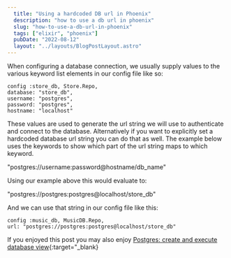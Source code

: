 ```yaml
---
  title: "Using a hardcoded DB url in Phoenix"
  description: "how to use a db url in phoenix"
  slug: "how-to-use-a-db-url-in-phoenix"
  tags: ["elixir", "phoenix"]
  pubDate: "2022-08-12"
  layout: "../layouts/BlogPostLayout.astro"
---
```


When configuring a database connection, we usually supply values to the various keyword list elements in our config file like so:

```
config :store_db, Store.Repo, 
database: "store_db", 
username: "postgres", 
password: "postgres", 
hostname: "localhost" 
```
These values are used to generate the url string we will use to authenticate and connect to the database. Alternatively if you want to explicitly set a hardcoded database url string you can do that as well. The example below uses the keywords to show which part of the url string maps to which keyword.

"postgres://username:password@hostname/db_name"

Using our example above this would evaluate to:

"postgres://postgres:postgres@localhost/store_db"

And we can use that string in our config file like this:
```
config :music_db, MusicDB.Repo,
url: "postgres://postgres:postgres@localhost/store_db"
```

If you enjoyed this post you may also enjoy [Postgres: create and execute database view](https://tinytechtuts.com/2022-create-and-execute-db-view-postgres){:target="_blank}